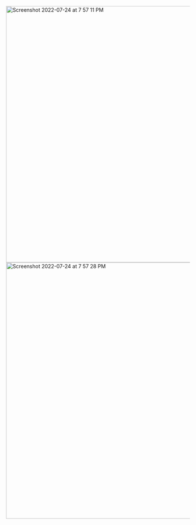 <img width="700" alt="Screenshot 2022-07-24 at 7 57 11 PM" src="https://user-images.githubusercontent.com/85245914/181692543-1181610e-4e88-426f-9c81-ac77a7889bce.png">
<img width="700" alt="Screenshot 2022-07-24 at 7 57 28 PM" src="https://user-images.githubusercontent.com/85245914/181692557-6eea52c4-aa75-44aa-8edf-df72a597ff3d.png">
